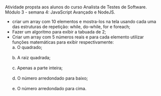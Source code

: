 Atividade propsta aos alunos do curso Analista de Testes de Software.
Módulo 3 - semana 4: JavaScript Avançado e NodeJS.

- criar um array com 10 elementos e mostra-los na tela usando cada uma das estruturas de repetição: while, do-while, for e foreach;
- Fazer um algoritmo para exibir a tabuada de 2;
- Criar um array com 5 números reais e para cada elemento utilizar funções matemáticas para exibir respectivamente:
    <br>a. O quadrado;</br>
    <br>b. A raiz quadrada;</br>
    <br>c. Apenas a parte inteira;</br>
    <br>d. O número arredondado para baixo;</br>
    <br>e. O número arredondado para cima.</br>
